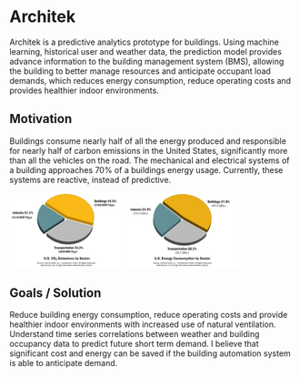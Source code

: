 # Architek
Architek is a predictive analytics prototype for buildings.  Using machine learning, historical user and weather data, the prediction model provides advance information to the building management system (BMS), allowing the building to better manage resources and anticipate occupant load demands, which reduces energy consumption, reduce operating costs and provides healthier indoor environments.

## Motivation
Buildings consume nearly half of all the energy produced and responsible for nearly half of carbon emissions in the United States, significantly more than all the vehicles on the road.  The mechanical and electrical systems of a building approaches 70% of a buildings energy usage.  Currently, these systems are reactive, instead of predictive.

<tr>
<td> <img src="./images/us_co2_emissions_by_sector_21.png" alt="emissions" style="width: 200px;"/> </td>
<td> <img src="./images/us_energy_consumption_by_sector_18.png" alt="energy_consumption" style="width: 200px;"/> </td>
</tr>

## Goals / Solution
Reduce building energy consumption, reduce operating costs and provide healthier indoor environments with increased use of natural ventilation. Understand time series correlations between weather and building occupancy data to predict future short term demand.  I believe that significant cost and energy can be saved if the building automation system is able to anticipate demand.
